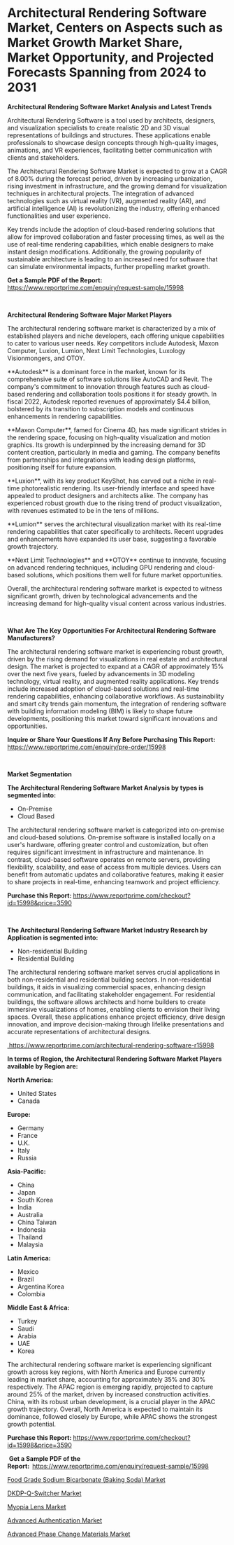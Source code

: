 <p><h1>Architectural Rendering Software Market, Centers on Aspects such as Market Growth Market Share, Market Opportunity, and Projected Forecasts Spanning from 2024 to 2031</h1></p><p><strong>Architectural Rendering Software Market Analysis and Latest Trends</strong></p>
<p><p>Architectural Rendering Software is a tool used by architects, designers, and visualization specialists to create realistic 2D and 3D visual representations of buildings and structures. These applications enable professionals to showcase design concepts through high-quality images, animations, and VR experiences, facilitating better communication with clients and stakeholders. </p><p>The Architectural Rendering Software Market is expected to grow at a CAGR of 8.00% during the forecast period, driven by increasing urbanization, rising investment in infrastructure, and the growing demand for visualization techniques in architectural projects. The integration of advanced technologies such as virtual reality (VR), augmented reality (AR), and artificial intelligence (AI) is revolutionizing the industry, offering enhanced functionalities and user experience. </p><p>Key trends include the adoption of cloud-based rendering solutions that allow for improved collaboration and faster processing times, as well as the use of real-time rendering capabilities, which enable designers to make instant design modifications. Additionally, the growing popularity of sustainable architecture is leading to an increased need for software that can simulate environmental impacts, further propelling market growth.</p></p>
<p><strong>Get a Sample PDF of the Report:&nbsp;</strong> <a href="https://www.reportprime.com/enquiry/request-sample/15998?utm_campaign=4&utm_medium=2&utm_source=Github&utm_content=ia&utm_term=30112024&utm_id=architectural-rendering-software">https://www.reportprime.com/enquiry/request-sample/15998</a></p>
<p>&nbsp;</p>
<p><strong>Architectural Rendering Software Major Market Players</strong></p>
<p><p>The architectural rendering software market is characterized by a mix of established players and niche developers, each offering unique capabilities to cater to various user needs. Key competitors include Autodesk, Maxon Computer, Luxion, Lumion, Next Limit Technologies, Luxology Visionmongers, and OTOY.</p><p>**Autodesk** is a dominant force in the market, known for its comprehensive suite of software solutions like AutoCAD and Revit. The company's commitment to innovation through features such as cloud-based rendering and collaboration tools positions it for steady growth. In fiscal 2022, Autodesk reported revenues of approximately $4.4 billion, bolstered by its transition to subscription models and continuous enhancements in rendering capabilities.</p><p>**Maxon Computer**, famed for Cinema 4D, has made significant strides in the rendering space, focusing on high-quality visualization and motion graphics. Its growth is underpinned by the increasing demand for 3D content creation, particularly in media and gaming. The company benefits from partnerships and integrations with leading design platforms, positioning itself for future expansion.</p><p>**Luxion**, with its key product KeyShot, has carved out a niche in real-time photorealistic rendering. Its user-friendly interface and speed have appealed to product designers and architects alike. The company has experienced robust growth due to the rising trend of product visualization, with revenues estimated to be in the tens of millions.</p><p>**Lumion** serves the architectural visualization market with its real-time rendering capabilities that cater specifically to architects. Recent upgrades and enhancements have expanded its user base, suggesting a favorable growth trajectory.</p><p>**Next Limit Technologies** and **OTOY** continue to innovate, focusing on advanced rendering techniques, including GPU rendering and cloud-based solutions, which positions them well for future market opportunities.</p><p>Overall, the architectural rendering software market is expected to witness significant growth, driven by technological advancements and the increasing demand for high-quality visual content across various industries.</p></p>
<p>&nbsp;</p>
<p><strong>What Are The Key Opportunities For Architectural Rendering Software Manufacturers?</strong></p>
<p><p>The architectural rendering software market is experiencing robust growth, driven by the rising demand for visualizations in real estate and architectural design. The market is projected to expand at a CAGR of approximately 15% over the next five years, fueled by advancements in 3D modeling technology, virtual reality, and augmented reality applications. Key trends include increased adoption of cloud-based solutions and real-time rendering capabilities, enhancing collaborative workflows. As sustainability and smart city trends gain momentum, the integration of rendering software with building information modeling (BIM) is likely to shape future developments, positioning this market toward significant innovations and opportunities.</p></p>
<p><strong>Inquire or Share Your Questions If Any Before Purchasing This Report:</strong> <a href="https://www.reportprime.com/enquiry/pre-order/15998?utm_campaign=4&utm_medium=2&utm_source=Github&utm_content=ia&utm_term=30112024&utm_id=architectural-rendering-software">https://www.reportprime.com/enquiry/pre-order/15998</a></p>
<p>&nbsp;</p>
<p><strong>Market Segmentation</strong></p>
<p><strong>The Architectural Rendering Software Market Analysis by types is segmented into:</strong></p>
<p><ul><li>On-Premise</li><li>Cloud Based</li></ul></p>
<p><p>The architectural rendering software market is categorized into on-premise and cloud-based solutions. On-premise software is installed locally on a user's hardware, offering greater control and customization, but often requires significant investment in infrastructure and maintenance. In contrast, cloud-based software operates on remote servers, providing flexibility, scalability, and ease of access from multiple devices. Users can benefit from automatic updates and collaborative features, making it easier to share projects in real-time, enhancing teamwork and project efficiency.</p></p>
<p><strong>Purchase this Report:&nbsp;</strong><a href="https://www.reportprime.com/checkout?id=15998&price=3590&utm_campaign=4&utm_medium=2&utm_source=Github&utm_content=ia&utm_term=30112024&utm_id=architectural-rendering-software">https://www.reportprime.com/checkout?id=15998&price=3590</a></p>
<p>&nbsp;</p>
<p><strong>The Architectural Rendering Software Market Industry Research by Application is segmented into:</strong></p>
<p><ul><li>Non-residential Building</li><li>Residential Building</li></ul></p>
<p><p>The architectural rendering software market serves crucial applications in both non-residential and residential building sectors. In non-residential buildings, it aids in visualizing commercial spaces, enhancing design communication, and facilitating stakeholder engagement. For residential buildings, the software allows architects and home builders to create immersive visualizations of homes, enabling clients to envision their living spaces. Overall, these applications enhance project efficiency, drive design innovation, and improve decision-making through lifelike presentations and accurate representations of architectural designs.</p></p>
<p><a href="https://www.reportprime.com/architectural-rendering-software-r15998?utm_campaign=4&utm_medium=2&utm_source=Github&utm_content=ia&utm_term=30112024&utm_id=architectural-rendering-software">&nbsp;https://www.reportprime.com/architectural-rendering-software-r15998</a></p>
<p><strong>In terms of Region, the Architectural Rendering Software Market Players available by Region are:</strong></p>
<p>
    <p> <strong> North America: </strong>
        <ul>
            <li>United States</li>
            <li>Canada</li>
        </ul>
        </p> 
    <p> <strong> Europe: </strong>
        <ul>
            <li>Germany</li>
            <li>France</li>
            <li>U.K.</li>
            <li>Italy</li>
            <li>Russia</li>
        </ul>
        </p> 
    <p> <strong> Asia-Pacific: </strong>
        <ul>
            <li>China</li>
            <li>Japan</li>
            <li>South Korea</li>
            <li>India</li>
            <li>Australia</li>
            <li>China Taiwan</li>
            <li>Indonesia</li>
            <li>Thailand</li>
            <li>Malaysia</li>
        </ul>
        </p> 
    <p> <strong> Latin America: </strong>
        <ul>
            <li>Mexico</li>
            <li>Brazil</li>
            <li>Argentina Korea</li>
            <li>Colombia</li>
        </ul>
        </p> 
    <p> <strong> Middle East & Africa: </strong>
        <ul>
            <li>Turkey</li>
            <li>Saudi</li>
            <li>Arabia</li>
            <li>UAE</li>
            <li>Korea</li>
        </ul>
    </p>
    </p>
<p><p>The architectural rendering software market is experiencing significant growth across key regions, with North America and Europe currently leading in market share, accounting for approximately 35% and 30% respectively. The APAC region is emerging rapidly, projected to capture around 25% of the market, driven by increased construction activities. China, with its robust urban development, is a crucial player in the APAC growth trajectory. Overall, North America is expected to maintain its dominance, followed closely by Europe, while APAC shows the strongest growth potential.</p></p>
<p><strong>Purchase this Report: </strong><a href="https://www.reportprime.com/checkout?id=15998&price=3590&utm_campaign=4&utm_medium=2&utm_source=Github&utm_content=ia&utm_term=30112024&utm_id=architectural-rendering-software">https://www.reportprime.com/checkout?id=15998&price=3590</a></p>
<p>&nbsp;<strong>Get a Sample PDF of the Report:&nbsp;&nbsp;</strong><a href="https://www.reportprime.com/enquiry/request-sample/15998?utm_campaign=4&utm_medium=2&utm_source=Github&utm_content=ia&utm_term=30112024&utm_id=architectural-rendering-software">https://www.reportprime.com/enquiry/request-sample/15998</a></p>
<p><strong></strong></p>
<p><p><a href="https://issuu.com/reportprime-2/docs/food-grade-sodium-bicarbonate-baking-soda-market-s?utm_campaign=4&utm_medium=2&utm_source=Github&utm_content=ia&utm_term=30112024&utm_id=architectural-rendering-software">Food Grade Sodium Bicarbonate (Baking Soda) Market</a></p><p><a href="https://issuu.com/reportprime-2/docs/dkdp-q-switcher-market-size-2030.pptx?utm_campaign=4&utm_medium=2&utm_source=Github&utm_content=ia&utm_term=30112024&utm_id=architectural-rendering-software">DKDP-Q-Switcher Market</a></p><p><a href="https://www.linkedin.com/pulse/myopia-lens-market-evolution-regional-adaptations-innovation-ddule?utm_campaign=4&utm_medium=2&utm_source=Github&utm_content=ia&utm_term=30112024&utm_id=architectural-rendering-software">Myopia Lens Market</a></p><p><a href="https://github.com/FosterFahey91/Market-Research-Report-List-1/blob/main/advanced-authentication-market.md?utm_campaign=4&utm_medium=2&utm_source=Github&utm_content=ia&utm_term=30112024&utm_id=architectural-rendering-software">Advanced Authentication Market</a></p><p><a href="https://www.linkedin.com/pulse/advanced-phase-change-materials-market-trends-growth-outlook-wg1he?utm_campaign=4&utm_medium=2&utm_source=Github&utm_content=ia&utm_term=30112024&utm_id=architectural-rendering-software">Advanced Phase Change Materials Market</a></p></p>